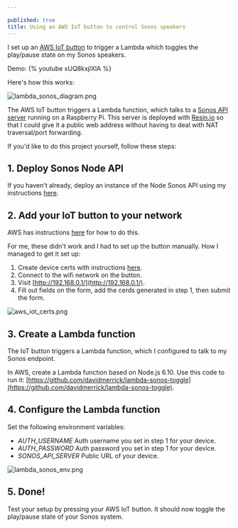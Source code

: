 ```yaml
---

published: true
title: Using an AWS IoT button to control Sonos speakers
---
```

I set up an [AWS IoT button](https://www.amazon.com/All-New-AWS-IoT-Button-Generation/dp/B01KW6YCIM/ref=sr_1_1?ie=UTF8&qid=1494981420&sr=8-1&keywords=iot+button) 
to trigger a Lambda which toggles the play/pause state on my Sonos speakers.

Demo:
{% youtube xUQ8kxjlXlA %}


Here's how this works:

![lambda_sonos_diagram.png]({{site.cdn_path}}/2017/05/16/lambda_sonos_diagram.png)

The AWS IoT button triggers a Lambda function, which talks to a [Sonos API server](https://github.com/davidmerrick/rpi-node-sonos-http-api)
running on a Raspberry Pi. This server is deployed with [Resin.io](https://resin.io/) so that I could give it a public web address
without having to deal with NAT traversal/port forwarding.

If you'd like to do this project yourself, follow these steps:

## 1. Deploy Sonos Node API 

If you haven't already, deploy an instance of the Node Sonos API using my instructions [here](/2017/05/16/setting-up-node-sonos-api/).

## 2. Add your IoT button to your network

AWS has instructions [here](http://docs.aws.amazon.com/iot/latest/developerguide/configure-iot.html) for how to do this.

For me, these didn't work and I had to set up the button manually. How I managed to get it set up: 
1. Create device certs with instructions [here](http://docs.aws.amazon.com/iot/latest/developerguide/create-device-certificate.html). 
2. Connect to the wifi network on the button.
3. Visit [http://192.168.0.1/](http://192.168.0.1/).
4. Fill out fields on the form, add the cerds generated in step 1, then submit the form.
  
![aws_iot_certs.png]({{site.cdn_path}}/2017/05/16/aws_iot_certs.png)

## 3. Create a Lambda function

The IoT button triggers a Lambda function, which I configured to talk to my Sonos endpoint. 

In AWS, create a Lambda function based on Node.js 6.10.
Use this code to run it: [https://github.com/davidmerrick/lambda-sonos-toggle](https://github.com/davidmerrick/lambda-sonos-toggle).
 
## 4. Configure the Lambda function

Set the following environment variables:

* *AUTH_USERNAME* Auth username you set in step 1 for your device.
* *AUTH_PASSWORD* Auth password you set in step 1 for your device.
* *SONOS_API_SERVER* Public URL of your device.

![lambda_sonos_env.png]({{site.cdn_path}}/2017/05/16/lambda_sonos_env.png)

## 5. Done!
 
Test your setup by pressing your AWS IoT button. It should now toggle the play/pause state of your Sonos system.

